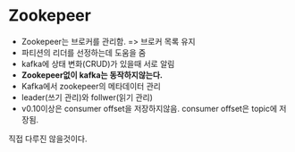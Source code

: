 # Zookepeer
- Zookepeer는 브로커를 관리함. => 브로커 목록 유지
- 파티션의 리더를 선정하는데 도움을 줌
- kafka에 상태 변화(CRUD)가 있을때 서로 알림
- **Zookepeer없이 kafka는 동작하지않는다.**
- Kafka에서 zookepeer의 메타데이터 관리
- leader(쓰기 관리)와 follwer(읽기 관리)
- v0.10이상은 consumer offset을 저장하지않음.
  consumer offset은 topic에 저장됨.



직접 다루진 않을것이다. 
